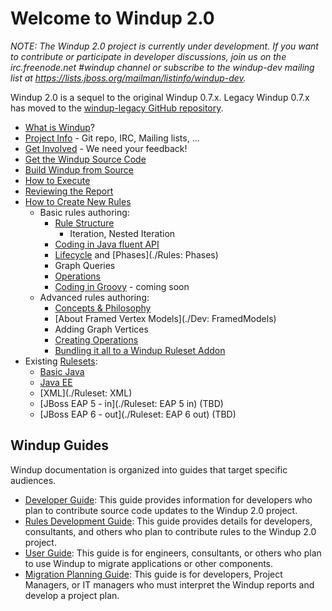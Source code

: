 # Welcome to Windup 2.0

_NOTE: The Windup 2.0 project is currently under development. If you want to contribute or participate in developer discussions, join us on the irc.freenode.net #windup channel or subscribe to the windup-dev mailing list at https://lists.jboss.org/mailman/listinfo/windup-dev._

Windup 2.0 is a sequel to the original Windup 0.7.x. Legacy Windup 0.7.x has moved to the [windup-legacy GitHub repository](https://github.com/windup/windup-legacy).

* [What is Windup](What-is-Windup)?
* [Project Info](Project-Info) - Git repo, IRC, Mailing lists, ...
* [Get Involved](Get-Involved) - We need your feedback!
* [Get the Windup Source Code](./Dev:-Get-the-Windup-Source-Code)
* [Build Windup from Source](./Dev:-Build)
* [How to Execute](Execute-Windup)
* [Reviewing the Report](Reviewing-the-Report)
* [How to Create New Rules](./Rules:-Creating)
   * Basic rules authoring:
       * [Rule Structure](./Rules:-Rule-Structure)
           * Iteration, Nested Iteration
       * [Coding in Java fluent API](./Rules:-Coding-Java)
       * [Lifecycle](./Rules:-Rules-Execution-Lifecycle) and [Phases](./Rules: Phases)
       * Graph Queries
       * [Operations](./Rules:-Operations)
       * [Coding in Groovy](./Rules:-Coding-Groovy) - coming soon
   * Advanced rules authoring:
       * [Concepts & Philosophy](./Rules:-Concepts-&-Philosophy)
       * [About Framed Vertex Models](./Dev: FramedModels)
       * Adding Graph Vertices
       * [Creating Operations](./Rules:-Creating-Operations)
       * [Bundling it all to a Windup Ruleset Addon](./Rules:-Bundling)
* Existing [Rulesets](./Rulesets):
   * [Basic Java](./Ruleset:-Java-Basic)
   * [Java EE](./Ruleset:-Java-EE)
   * [XML](./Ruleset: XML)
   * [JBoss EAP 5 - in](./Ruleset: EAP 5 in) (TBD)
   * [JBoss EAP 6 - out](./Ruleset: EAP 6 out) (TBD)

## Windup Guides

Windup documentation is organized into guides that target specific audiences.
 
* [Developer Guide](https://github.com/windup/windup/wiki/Dev:-Developer-Guide): This guide provides information for developers who plan to contribute source code updates to the Windup 2.0 project.
* [Rules Development Guide](https://github.com/windup/windup/wiki/Rules:--Rules-Development-Guide): This guide provides details for developers, consultants, and others who plan to contribute rules to the Windup 2.0 project.
* [User Guide](https://github.com/windup/windup/wiki/User:-User-Guide): This guide is for engineers, consultants, or others who plan to use Windup to migrate applications or other components.
* [Migration Planning Guide](https://github.com/windup/windup/wiki/Plan:-Migration-Planning-Guide): This guide is for developers, Project Managers, or IT managers who must interpret the Windup reports and develop a project plan.

